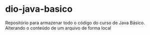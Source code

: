 # dio-java-basico
Repositório para armazenar todo o código do curso de Java Básico.
Alterando o conteúdo de um arquivo de forma local
